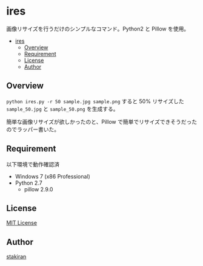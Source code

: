 # ires
画像リサイズを行うだけのシンプルなコマンド。Python2 と Pillow を使用。

<!-- toc -->
- [ires](#ires)
  - [Overview](#overview)
  - [Requirement](#requirement)
  - [License](#license)
  - [Author](#author)

## Overview
`python ires.py -r 50 sample.jpg sample.png` すると 50% リサイズした `sample_50.jpg` と `sample_50.png` を生成する。

簡単な画像リサイズが欲しかったのと、Pillow で簡単でリサイズできそうだったのでラッパー書いた。

## Requirement
以下環境で動作確認済

- Windows 7 (x86 Professional)
- Python 2.7
  - pillow 2.9.0

## License
[MIT License](LICENSE)

## Author
[stakiran](https://github.com/stakiran)
